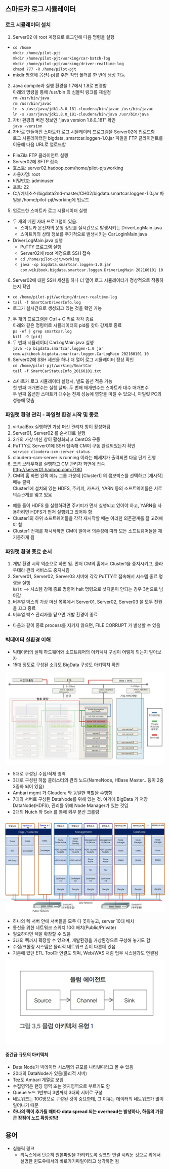 ## 스마트카 로그 시뮬레이터
### 로크 시뮬레이터 설치
1. Server02 에 root 계정으로 로그인해 다음 명령을 실행
- `cd /home`  
  `mkdir /home/pilot-pjt`  
  `mkdir /home/pilot-pjt/working/car-batch-log`  
  `mkdir /home/pilot-pjt/working/driver-realtime-log`  
  `chmod 777 -R /home/pilot-pjt`  
- mkdir 명령에 옵션(-p)를 주면 작업 폴더를 한 번에 생성 가능
2. Java compile과 실행 환경을 1.7에서 1.8로 변경함  
  아래의 명령을 통해 /usr/bin 의 심볼릭 링크를 재설정  
  `rm /usr/bin/java`  
  `rm /usr/bin/javac`  
  `ln -s /usr/java/jdk1.8.0_181-cloudera/bin/javac /usr/bin/javac`    
  `ln -s /usr/java/jdk1.8.0_181-cloudera/bin/java /usr/bin/java`  
3. 자바 환경의 버전 정보인 "java version 1.8.0_181" 확인  
  `java -version`
4. 자바로 만들어진 스마트카 로그 시뮬레이터 프로그램을 Server02에 업로드함  
  로그 시뮬레이터인 bigdata, smartcar.loggen-1.0.jar 파일을 FTP 클라이언트를 이용해 다음 URL로 업로드함
  - FileZila FTP 클라이언트 실행
  - Server02에 SFTP 접속
  - 호스트: server02.hadoop.com/home/pilot-pjt/working
  - 사용자명: root
  - 비밀번호: adminuser
  - 포트: 22
  - C://예제소스/bigdata2nd-master/CH02/bigdata.smartcar.loggen-1.0.jar 파일을 /home/pilot-pjt/working에 업로드  
5. 업로드한 스마트카 로그 시뮬레이터 실행
- 두 개의 메인 자바 프로그램이 있음. 
  - 스마트카 운전자의 운행 정보를 실시간으로 발생시키는 DriverLogMain.java 
  - 스마트카의 상태 정보를 주기적으로 발생시키는 CarLoginMain.java 
- DriverLogMain.java 실행  
  - PuTTY 프로그램 실행
  - Server02에 root 계정으로 SSH 접속
  - `cd /home/pilot-pjt/working`
  - `java -cp bigdata.smartcar.loggen-1.0.jar com.wikibook.bigdata.smartcar.loggen.DriverLogMain 202160101 10`
6. Server02에 대한 SSH 세션을 하나 더 열어 로그 시뮬레이터가 정상적으로 작동하는지 확인
- `cd /home/pilot-pjt/working/driver-realtime-log`
- `tail -f SmartCarDriverInfo.log` 
- 로그가 실시간으로 생성되고 있는 것을 확인 가능
7. 두 개의 프로그램을 Ctrl + C 키로 각각 종료  
  아래와 같은 명령어로 시뮬레이터의 pid를 찾아 강제로 종료  
  `ps -ef | grep smartcar.log`  
  `kill -9 [pid]`
8. 두 번째 시뮬레이터 CarLogMain.java 실행  
  `java -cp bigdata.smartcar.loggen-1.0 jar com.wikibook.bigdata.smartcar.loggen.CarLogMain 202160101 10`
9. Server02에 SSH 세션을 하나 더 열어 로그 시뮬레이터 정상 확인  
  `cd /home/pilot-pjt/working/SmartCar`  
  `tail -f SmartCarStatusInfo_20160101.txt`  
- 스마트카 로그 시뮬레이터 실행시, 별도 옵션 적용 가능  
  첫 번째 매개변수는 실행 날짜. 두 번째 매개변수는 스마트카 대수 매개변수  
  두 번째 옵션인 스마트카 대수는 전체 성능에 영향을 미칠 수 있으니, 파일럿 PC의 성능에 맞춤  

### 파일럿 환경 관리 - 파일럿 환경 시작 및 종료
1. virtualBox 실행하면 가상 머신 관리자 창이 활성화됨
2. Server01, Server02 를 순서대로 실행
3. 2개의 가상 머신 창이 활성화되고 CentOS 구동
4. PuTTY로 Server01에 SSH 접속해 CM이 구동 완료되었는지 확인  
  `service cloudera-scm-server status`  
5. cloudera-scm-server is running 이라는 메세지가 출력되면 다음 단계 진행
6. 크롬 브라우저를 실행하고 CM 관리자 화면에 접속  
   http://server01.hadoop.com:7180
7. CM의 홈 화면 왼쪽 메뉴 그룹 가운데 [Cluster1] 의 콤보박스를 선택하고 [재시작] 메뉴 클릭   
   Cluster1에 설치돼 있는 HDFS, 주키퍼, 카프카, YARN 등의 소프트웨어들은 서로 의존관계를 맺고 있음  
- 예를 들어 HDFS 를 실행하려면 주키퍼가 먼저 실행되고 있어야 하고, YARN을 사용하려면 HDFS가 먼저 실행되고 있어야 함
- Cluster1의 하위 소프트웨어들을 각각 재시작할 때는 이러한 의존관계를 잘 고려해야 함
- Cluster1 전체를 재시작하면 CM이 알아서 의존성에 따라 모든 소프트웨어들을 재기동하게 됨

### 파일럿 환경 종료 순서
1. 개발 환경 시작 역순으로 하면 됨. 먼저 CM의 홈에서 Cluster1을 중지시키고, 클라우데라 관리 서비스도 중지시킴
2. Server01, Server02, Server03 서버에 각각 PuTTY로 접속해서 시스템 종료 명령을 실행  
  `halt` --> 시스템 강제 종료 명령어 
  halt 명령으로 셧다운이 안되는 경우 3번으로 넘어감
3. 버추얼 박스의 가상 머신 목록에서 Server01, Server02, Server03 을 모두 전원을 끄고 종료
4. 버추얼 박스 관리자를 닫으면 개발 환경이 종료
- 다음과 같이 종료 process를 지키지 않으면, FILE CORRUPT 가 발생할 수 있음

### 빅데이터 실환경 이해
- 빅데이터의 실제 하드웨어와 소프트웨어의 아키텍처 구성이 어떻게 되는지 알아보자
- 15대 정도로 구성된 소규모 BigData 구성도 아키텍처 확인

![img](https://github.com/koni114/smart-car/blob/master/img/smart_car_10.png)

- 5대로 구성된 수집/적재 영역
- 3대로 구성된 하둡 클러스터의 관리 노드(NameNode, HBase Master.. 등이 2중 3중화 되어 있음)
- Ambari mgmt 가 Cloudera 와 동일한 역할을 수행함
- 7대의 서버로 구성된 DataNode를 위해 있는 것. 여기에 BigData 가 저장
  DataNode(HDFS), 관리를 위해 Node Manager가 있는 것임
- 2대의 Nutch 와 Solr 를 통해 외부 분산 크롤링

![img](https://github.com/koni114/smart-car/blob/master/img/smart_car_11.png)

- 하나의 렉 서버 안에 서버들을 모두 다 꽂아놓고, server 10대 배치
- 통신을 위한 네트워크 스위치 10G 배치(Public/Private)
- 필요하다면 렉을 확장할 수 있음
- 3대의 렉까지 확장할 수 있으며, 개발환경을 가상환경으로 구성해 놓기도 함
- 수집/크롤링 시스템은 물리적 네트워크 존이 다른데 있음
- 기존에 있던 ETL Tool과 연결도 되며, Web/WAS 처럼 업무 시스템과도 연결됨

![img](https://github.com/koni114/smart-car/blob/master/img/smart_car_12.png)

#### 중간급 규모의 아키텍처
- Data Node가 빅데이터 시스템의 규모를 나타낸다라고 볼 수 있음
- 20대의 DataNode가 있음(물리적 서버)
- Tez도 Ambari 계열로 보임
- 수집영역은 랜딩 영역 또는 엣지영역으로 부르기도 함  
- Queue 노드 1번부터 3번까지 3대의 서버로 구성
- 네트워크는 10G망으로 구성된 것이 중요한데, 그 이유는 데이터의 네트워크가 많이 일어나기 때문
- <b>하나의 랙이 추가될 때마다 data spread 되는 overhead는 발생하나, 하둡의 가장 큰 장점이 노드 확장성임!</b>

## 용어
- 심볼릭 링크
  - 리눅스에서 단순히 원본파일을 가리키도록 링크만 연결 시켜둔 것으로 위에서 설명한 윈도우에서의 바로가기파일이라고 생각하면 됨 

